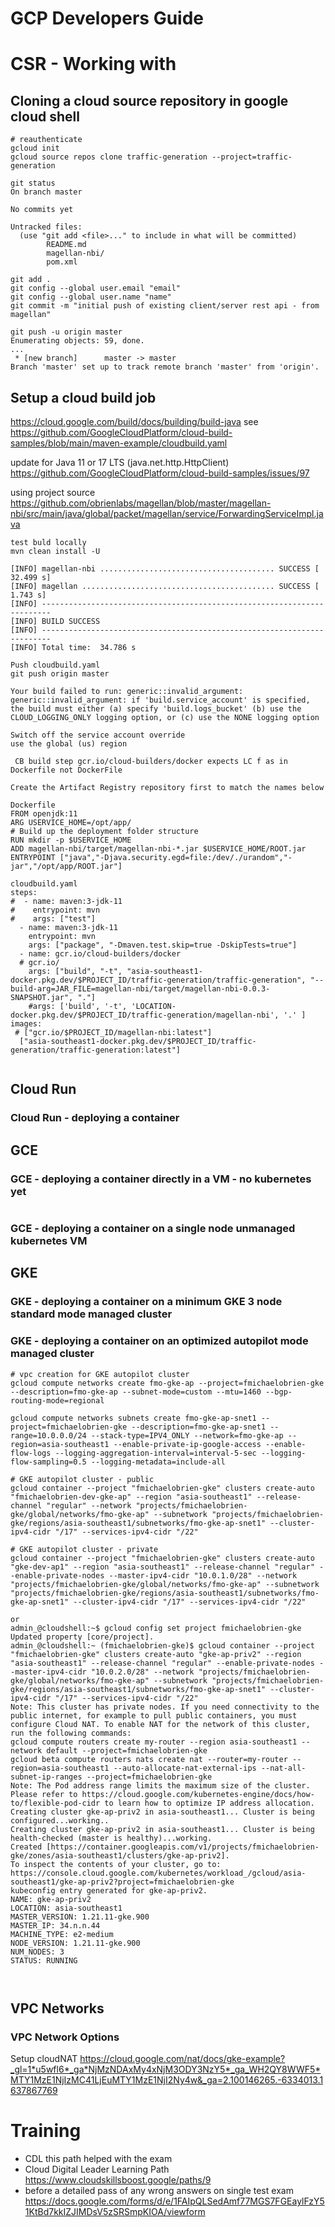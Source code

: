 # GCP Developers Guide
# CSR - Working with
## Cloning a cloud source repository in google cloud shell
```
# reauthenticate
gcloud init
gcloud source repos clone traffic-generation --project=traffic-generation

git status
On branch master

No commits yet

Untracked files:
  (use "git add <file>..." to include in what will be committed)
        README.md
        magellan-nbi/
        pom.xml

git add .
git config --global user.email "email"
git config --global user.name "name"
git commit -m "initial push of existing client/server rest api - from magellan"

git push -u origin master
Enumerating objects: 59, done.
...
 * [new branch]      master -> master
Branch 'master' set up to track remote branch 'master' from 'origin'.
```

## Setup a cloud build job
https://cloud.google.com/build/docs/building/build-java see https://github.com/GoogleCloudPlatform/cloud-build-samples/blob/main/maven-example/cloudbuild.yaml

update for Java 11 or 17 LTS (java.net.http.HttpClient)
https://github.com/GoogleCloudPlatform/cloud-build-samples/issues/97

using project source
https://github.com/obrienlabs/magellan/blob/master/magellan-nbi/src/main/java/global/packet/magellan/service/ForwardingServiceImpl.java

```
test buld locally
mvn clean install -U

[INFO] magellan-nbi ....................................... SUCCESS [ 32.499 s]
[INFO] magellan ........................................... SUCCESS [  1.743 s]
[INFO] ------------------------------------------------------------------------
[INFO] BUILD SUCCESS
[INFO] ------------------------------------------------------------------------
[INFO] Total time:  34.786 s

Push cloudbuild.yaml
git push origin master

Your build failed to run: generic::invalid_argument: generic::invalid_argument: if 'build.service_account' is specified, the build must either (a) specify 'build.logs_bucket' (b) use the CLOUD_LOGGING_ONLY logging option, or (c) use the NONE logging option

Switch off the service account override
use the global (us) region

 CB build step gcr.io/cloud-builders/docker expects LC f as in Dockerfile not DockerFile

Create the Artifact Registry repository first to match the names below

Dockerfile
FROM openjdk:11
ARG USERVICE_HOME=/opt/app/
# Build up the deployment folder structure
RUN mkdir -p $USERVICE_HOME
ADD magellan-nbi/target/magellan-nbi-*.jar $USERVICE_HOME/ROOT.jar
ENTRYPOINT ["java","-Djava.security.egd=file:/dev/./urandom","-jar","/opt/app/ROOT.jar"]

cloudbuild.yaml
steps:
#  - name: maven:3-jdk-11
#    entrypoint: mvn
#    args: ["test"]
  - name: maven:3-jdk-11
    entrypoint: mvn
    args: ["package", "-Dmaven.test.skip=true -DskipTests=true"]
  - name: gcr.io/cloud-builders/docker
  # gcr.io/
    args: ["build", "-t", "asia-southeast1-docker.pkg.dev/$PROJECT_ID/traffic-generation/traffic-generation", "--build-arg=JAR_FILE=magellan-nbi/target/magellan-nbi-0.0.3-SNAPSHOT.jar", "."]
    #args: ['build', '-t', 'LOCATION-docker.pkg.dev/$PROJECT_ID/traffic-generation/magellan-nbi', '.' ]
images: 
 # ["gcr.io/$PROJECT_ID/magellan-nbi:latest"]
  ["asia-southeast1-docker.pkg.dev/$PROJECT_ID/traffic-generation/traffic-generation:latest"]
 
```
## Cloud Run

### Cloud Run - deploying a container

## GCE

### GCE - deploying a container directly in a VM - no kubernetes yet

```

```

### GCE - deploying a container on a single node unmanaged kubernetes VM

## GKE

### GKE - deploying a container on a minimum GKE 3 node standard mode managed cluster

### GKE - deploying a container on an optimized autopilot mode managed cluster


```
# vpc creation for GKE autopilot cluster
gcloud compute networks create fmo-gke-ap --project=fmichaelobrien-gke --description=fmo-gke-ap --subnet-mode=custom --mtu=1460 --bgp-routing-mode=regional

gcloud compute networks subnets create fmo-gke-ap-snet1 --project=fmichaelobrien-gke --description=fmo-gke-ap-snet1 --range=10.0.0.0/24 --stack-type=IPV4_ONLY --network=fmo-gke-ap --region=asia-southeast1 --enable-private-ip-google-access --enable-flow-logs --logging-aggregation-interval=interval-5-sec --logging-flow-sampling=0.5 --logging-metadata=include-all

# GKE autopilot cluster - public
gcloud container --project "fmichaelobrien-gke" clusters create-auto "fmichaelobrien-dev-gke-ap" --region "asia-southeast1" --release-channel "regular" --network "projects/fmichaelobrien-gke/global/networks/fmo-gke-ap" --subnetwork "projects/fmichaelobrien-gke/regions/asia-southeast1/subnetworks/fmo-gke-ap-snet1" --cluster-ipv4-cidr "/17" --services-ipv4-cidr "/22"

# GKE autopilot cluster - private
gcloud container --project "fmichaelobrien-gke" clusters create-auto "gke-dev-ap1" --region "asia-southeast1" --release-channel "regular" --enable-private-nodes --master-ipv4-cidr "10.0.1.0/28" --network "projects/fmichaelobrien-gke/global/networks/fmo-gke-ap" --subnetwork "projects/fmichaelobrien-gke/regions/asia-southeast1/subnetworks/fmo-gke-ap-snet1" --cluster-ipv4-cidr "/17" --services-ipv4-cidr "/22"

or
admin_@cloudshell:~$ gcloud config set project fmichaelobrien-gke
Updated property [core/project].
admin_@cloudshell:~ (fmichaelobrien-gke)$ gcloud container --project "fmichaelobrien-gke" clusters create-auto "gke-ap-priv2" --region "asia-southeast1" --release-channel "regular" --enable-private-nodes --master-ipv4-cidr "10.0.2.0/28" --network "projects/fmichaelobrien-gke/global/networks/fmo-gke-ap" --subnetwork "projects/fmichaelobrien-gke/regions/asia-southeast1/subnetworks/fmo-gke-ap-snet1" --cluster-ipv4-cidr "/17" --services-ipv4-cidr "/22"
Note: This cluster has private nodes. If you need connectivity to the public internet, for example to pull public containers, you must configure Cloud NAT. To enable NAT for the network of this cluster, run the following commands:
gcloud compute routers create my-router --region asia-southeast1 --network default --project=fmichaelobrien-gke
gcloud beta compute routers nats create nat --router=my-router --region=asia-southeast1 --auto-allocate-nat-external-ips --nat-all-subnet-ip-ranges --project=fmichaelobrien-gke
Note: The Pod address range limits the maximum size of the cluster. Please refer to https://cloud.google.com/kubernetes-engine/docs/how-to/flexible-pod-cidr to learn how to optimize IP address allocation.
Creating cluster gke-ap-priv2 in asia-southeast1... Cluster is being configured...working..
Creating cluster gke-ap-priv2 in asia-southeast1... Cluster is being health-checked (master is healthy)...working.  
Created [https://container.googleapis.com/v1/projects/fmichaelobrien-gke/zones/asia-southeast1/clusters/gke-ap-priv2].
To inspect the contents of your cluster, go to: https://console.cloud.google.com/kubernetes/workload_/gcloud/asia-southeast1/gke-ap-priv2?project=fmichaelobrien-gke
kubeconfig entry generated for gke-ap-priv2.
NAME: gke-ap-priv2
LOCATION: asia-southeast1
MASTER_VERSION: 1.21.11-gke.900
MASTER_IP: 34.n.n.44
MACHINE_TYPE: e2-medium
NODE_VERSION: 1.21.11-gke.900
NUM_NODES: 3
STATUS: RUNNING



```

## VPC Networks
### VPC Network Options

Setup cloudNAT https://cloud.google.com/nat/docs/gke-example?_gl=1*u5wfl6*_ga*NjMzNDAxMy4xNjM3ODY3NzY5*_ga_WH2QY8WWF5*MTY1MzE1NjIzMC41LjEuMTY1MzE1NjI2Ny4w&_ga=2.100146265.-6334013.1637867769


# Training
- CDL this path helped with the exam
- Cloud Digital Leader Learning Path https://www.cloudskillsboost.google/paths/9
- before a detailed pass of any wrong answers on single test exam https://docs.google.com/forms/d/e/1FAIpQLSedAmf77MGS7FGEaylFzY51KtBd7kkIZJIMDsV5zSRSmpKIOA/viewform
